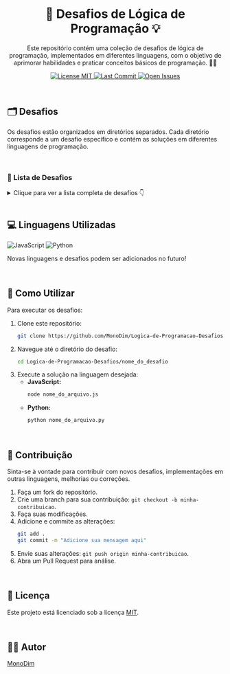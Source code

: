<div align="center">
  <h1>🚀 Desafios de Lógica de Programação 💡</h1>
  <p>Este repositório contém uma coleção de desafios de lógica de programação, implementados em diferentes linguagens, com o objetivo de aprimorar habilidades e praticar conceitos básicos de programação. 👨‍💻</p>
  <p>
    <a href="https://opensource.org/licenses/MIT">
      <img src="https://img.shields.io/badge/License-MIT-green.svg" alt="License MIT">
    </a>
    <a href="https://github.com/MonoDim/Logica-de-Programacao-Desafios/commits/main">
      <img src="https://img.shields.io/github/last-commit/MonoDim/Logica-de-Programacao-Desafios?style=flat" alt="Last Commit">
    </a>
    <a href="https://github.com/MonoDim/Logica-de-Programacao-Desafios/issues">
      <img src="https://img.shields.io/github/issues/MonoDim/Logica-de-Programacao-Desafios" alt="Open Issues">
    </a>
  </p>
</div>

<br>

## 🗂️ Desafios

Os desafios estão organizados em diretórios separados. Cada diretório corresponde a um desafio específico e contém as soluções em diferentes linguagens de programação.

<br>

### 📜 Lista de Desafios

<details>
  <summary>Clique para ver a lista completa de desafios 👇</summary>
  <br>
    
  1.  **🎮 Alugames:** Programa para simular o aluguel de jogos de tabuleiro, permitindo gerenciar jogos disponíveis e realizar o "aluguel".
  2.  **🎁 AmigoSecreto:** Programa que sorteia nomes para um amigo secreto.
  3.  **🛒 CarrinhoDeCompras:** Sistema funcional de carrinho de compras, permitindo adicionar produtos, visualizar o carrinho e calcular o total.
  4.  **🎟️ Ingresso:** Programa para gerenciar ingressos, controlando a quantidade disponível e permitindo a "compra".
  5.  **🔢 SorteadorDeNumeros:** Programa que sorteia números aleatórios dentro de um intervalo definido.
  6.  **🧮 Calculadora:** Uma calculadora básica com operações de adição, subtração, multiplicação e divisão.
  7.  **🔢 Fatorial:** Calcula o fatorial de um número inteiro positivo.
  8.  **🔢 Fibonacci:** Gera a sequência de Fibonacci até um número de termos.
  9.  **📊 Média Aritmética:** Calcula a média aritmética de uma lista de números.
  10. **⭐ Número Primo:** Determina se um número é primo.
  11. **➗ Par ou Ímpar:** Verifica se um número é par ou ímpar.
  12. **✖️ Tabuada:** Gera a tabuada de um número.
  13. **🌡️ Conversor de Temperatura:** Converte temperaturas entre Celsius, Fahrenheit e Kelvin.
</details>

<br>

## 💻 Linguagens Utilizadas

<p>
  <img src="https://img.shields.io/badge/JavaScript-F7DF1E?style=for-the-badge&logo=javascript&logoColor=black" alt="JavaScript">
  <img src="https://img.shields.io/badge/Python-3776AB?style=for-the-badge&logo=python&logoColor=white" alt="Python">
</p>

Novas linguagens e desafios podem ser adicionados no futuro!

<br>

## 🚀 Como Utilizar

Para executar os desafios:

1.  Clone este repositório:
    ```bash
    git clone https://github.com/MonoDim/Logica-de-Programacao-Desafios.git
    ```
2.  Navegue até o diretório do desafio:
    ```bash
    cd Logica-de-Programacao-Desafios/nome_do_desafio
    ```
3.  Execute a solução na linguagem desejada:
    *   **JavaScript:**
        ```bash
        node nome_do_arquivo.js
        ```
    *   **Python:**
        ```bash
        python nome_do_arquivo.py
        ```

<br>

## 🤝 Contribuição

Sinta-se à vontade para contribuir com novos desafios, implementações em outras linguagens, melhorias ou correções.

1.  Faça um fork do repositório.
2.  Crie uma branch para sua contribuição: `git checkout -b minha-contribuicao`.
3.  Faça suas modificações.
4.  Adicione e commite as alterações:
    ```bash
    git add .
    git commit -m "Adicione sua mensagem aqui"
    ```
5.  Envie suas alterações: `git push origin minha-contribuicao`.
6.  Abra um Pull Request para análise.

<br>

## 📜 Licença

Este projeto está licenciado sob a licença [MIT](https://opensource.org/licenses/MIT).

<br>

## 🧑‍💻 Autor

<p>
  <a href="https://github.com/MonoDim">
     MonoDim
  </a>
</p>
